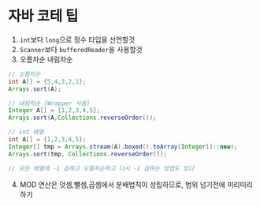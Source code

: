# 자바 코테 팁

1. `int`보다 `long`으로 정수 타입을 선언할것
2. `Scanner`보다 `bufferedReader`을 사용할것
3. 오름차순 내림차순

```java
// 오름차순
int A[] = {5,4,3,2,1};
Arrays.sort(A);

// 내림차순 (Wrapper 사용)
Integer A[] = {1,2,3,4,5};
Arrays.sort(A,Collections.reverseOrder());

// int 배열
int A[] = {1,2,3,4,5};
Integer[] tmp = Arrays.stream(A).boxed().toArray(Integer[]::new);
Arrays.sort(tmp, Collections.reverseOrder());

// 모든 배열에 -1 곱하고 오름차순하고 다시 -1 곱하는 방법도 있다
```

4. MOD 연산은 덧셈,뺄셈,곱셈에서 분배법칙이 성립하므로, 범위 넘기전에 미리미리 하기
